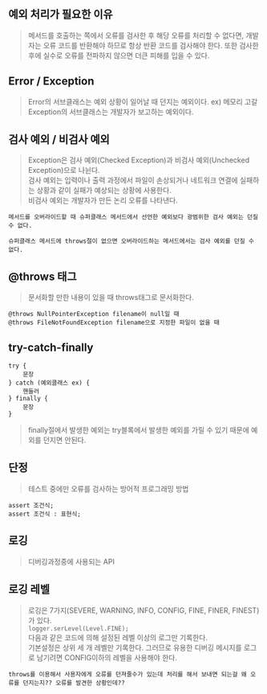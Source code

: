 ## 예외 처리가 필요한 이유
> 메서드를 호출하는 쪽에서 오류를 검사한 후 해당 오류를 처리할 수 없다면, 개발자는 오류 코드를 반환해야 하므로 항상 반환 코드를 검사해야 한다. 또한 검사한 후에 실수로 오류를 전파하지 않으면 더큰 피해를 입을 수 있다.

## Error / Exception
> Error의 서브클래스는 예외 상황이 일어날 때 던지는 예외이다. ex) 메모리 고갈  
Exception의 서브클래스는 개발자가 보고하는 예외이다.

## 검사 예외 / 비검사 예외
> Exception은 검사 예외(Checked Exception)과 비검사 예외(Unchecked Exception)으로 나뉜다.  
검사 예외는 입력이나 출력 과정에서 파일이 손상되거나 네트워크 연결에 실패하는 상황과 같이 실패가 예상되는 상황에 사용한다.  
비검사 예외는 개발자가 만든 논리 오류를 나타낸다.

`메서드를 오버라이드할 때 슈퍼클래스 메서드에서 선언한 예외보다 광범위한 검사 예외는 던질 수 없다.`

`슈퍼클래스 메서드에 throws절이 없으면 오버라이드하는 메서드에서는 검사 예외를 던질 수 없다.`

## @throws 태그
> 문서화할 만한 내용이 있을 때 throws태그로 문서화한다.
```
@throws NullPointerException filename이 null일 때  
@throws FileNotFoundException filename으로 지정한 파일이 없을 때
```

## try-catch-finally
```
try {
    문장
} catch (예외클래스 ex) {
    핸들러
} finally {
    문장
}
```
> finally절에서 발생한 예외는 try블록에서 발생한 예외를 가릴 수  있기 때문에 예외를 던지면 안된다.

## 단정
> 테스트 중에만 오류를 검사하는 방어적 프로그래밍 방법
```
assert 조건식;
assert 조건식 : 표현식;
```

## 로깅
> 디버깅과정중에 사용되는 API

## 로깅 레벨
> 로깅은 7가지(SEVERE, WARNING, INFO, CONFIG, FINE, FINER, FINEST)가 있다.  
`logger.serLevel(Level.FINE);`  
다음과 같은 코드에 의해 설정된 레벨 이상의 로그만 기록한다.  
기본설정은 상위 세 개 레벨만 기록한다. 그러므로 유용한 디버깅 메시지를 로그로 남기려면 CONFIG이하의 레벨을 사용해야 한다.

`throws를 이용해서 사용자에게 오류를 던져줄수가 있는데 처리를 해서 보내면 되는걸 왜 오류를 던지는지?? 오류를 발견한 상황인데??`